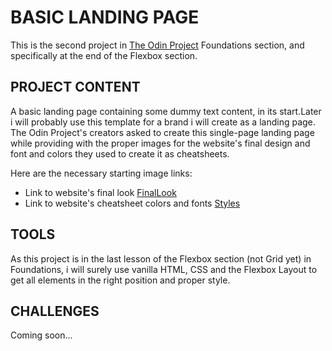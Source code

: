# BASIC LANDING PAGE
This is the second project in [The Odin Project](https://www.theodinproject.com) Foundations section, and specifically at the end of the Flexbox section. 

## PROJECT CONTENT
A basic landing page containing some dummy text content, in its start.Later i will probably use this template for a brand i will create as a landing page. The Odin Project's creators asked to create this single-page landing page while providing with the proper images for the website's final design and font and colors they used to create it as cheatsheets. 

Here are the necessary starting image links:
* Link to website's final look [FinalLook](https://cdn.statically.io/gh/TheOdinProject/curriculum/81a5d553f4073e593d23a6ab00d50eef8620796d/foundations/html_css/project/imgs/01.png)
* Link to website's cheatsheet colors and fonts [Styles](https://cdn.statically.io/gh/TheOdinProject/curriculum/a38403e7d81cc8305af16ac48985cfbde87834d6/foundations/html_css/flexbox/project-landing-page/imgs/02.png)

## TOOLS
As this project is in the last lesson of the Flexbox section (not Grid yet) in Foundations, i will surely use vanilla HTML, CSS and the Flexbox Layout to get all elements in the right position and proper style. 

## CHALLENGES
Coming soon...

